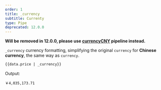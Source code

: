 ```yaml
---
order: 1
title: _currency
subtitle: Currenty
type: Pipe
deprecated: 12.0.0
---
```


**Will be removed in 12.0.0, please use [currencyCNY](/util/pipes-currency/en) pipeline instead.**

`_currency` currency formatting, simplifying the original `currency` for **Chinese currency**, the same way as `currency`.

```html
{{data.price | _currency}}
```

Output:

```
￥4,035,173.71
```
